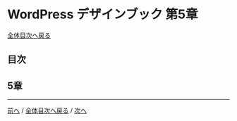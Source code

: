 # WordPress デザインブック 第5章
[全体目次へ戻る](index.html)
## 目次

## 5章

***

[前へ](c4.html) /
[全体目次へ戻る](index.html) /
[次へ](c6.html)
